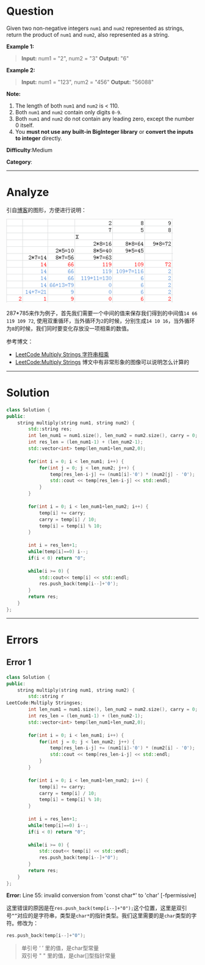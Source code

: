 
# Question

Given two non-negative integers  `num1`  and  `num2`  represented as strings, return the product of  `num1`  and  `num2`, also represented as a string.

**Example 1:**
>**Input:** num1 = "2", num2 = "3"
**Output:** "6"

**Example 2:**
>**Input:** num1 = "123", num2 = "456"
**Output:** "56088"

**Note:**

1. The length of both  `num1`  and  `num2`  is < 110.
2. Both  `num1`  and  `num2`  contain only digits  `0-9`.
3. Both  `num1`  and  `num2` do not contain any leading zero, except the number 0 itself.
4. You  **must not use any built-in BigInteger library**  or  **convert the inputs to integer**  directly.

**Difficulty**:Medium

**Category**:

<!--more-->
******

# Analyze

引自[博客](http://www.cnblogs.com/TenosDoIt/p/3735309.html)的图形，方便进行说明：

![](/images/in-post/2018-09-14-Leetcode-43-Multiply-String/2018-09-14-18-36-44.png)

287*785来作为例子，首先我们需要一个中间的值来保存我们得到的中间值`14 66 119 109 72`, 使用双重循环，当外循环为`2`的时候，分别生成`14 10 16`，当外循环为`8`的时候，我们同时要变化存放没一项相乘的数值。

参考博文：

- [LeetCode Multiply Strings 字符串相乘](https://www.cnblogs.com/grandyang/p/4395356.html)
- [LeetCode:Multiply Strings](http://www.cnblogs.com/TenosDoIt/p/3735309.html)  博文中有非常形象的图像可以说明怎么计算的

******

# Solution

```cpp
class Solution {
public:
    string multiply(string num1, string num2) {
        std::string res;
        int len_num1 = num1.size(), len_num2 = num2.size(), carry = 0;
        int res_len = (len_num1-1) + (len_num2-1);
        std::vector<int> temp(len_num1+len_num2,0);

        for(int i = 0; i < len_num1; i++) {
            for(int j = 0; j < len_num2; j++) {
                temp[res_len-i-j] += (num1[i]-'0') * (num2[j] - '0');
                std::cout << temp[res_len-i-j] << std::endl;
            }
        }

        for(int i = 0; i < len_num1+len_num2; i++) {
            temp[i] += carry;
            carry = temp[i] / 10;
            temp[i] = temp[i] % 10;
        }

        int i = res_len+1;
        while(temp[i]==0) i--;
        if(i < 0) return "0";

        while(i >= 0) {
            std::cout<< temp[i] << std::endl;
            res.push_back(temp[i--]+'0');
        }
        return res;
    }
};
```

******

# Errors

## Error 1

```cpp
class Solution {
public:
    string multiply(string num1, string num2) {
        std::string r
LeetCode:Multiply Stringses;
        int len_num1 = num1.size(), len_num2 = num2.size(), carry = 0;
        int res_len = (len_num1-1) + (len_num2-1);
        std::vector<int> temp(len_num1+len_num2,0);

        for(int i = 0; i < len_num1; i++) {
            for(int j = 0; j < len_num2; j++) {
                temp[res_len-i-j] += (num1[i]-'0') * (num2[i] - '0');
                std::cout << temp[res_len-i-j] << std::endl;
            }
        }

        for(int i = 0; i < len_num1+len_num2; i++) {
            temp[i] += carry;
            carry = temp[i] / 10;
            temp[i] = temp[i] % 10;
        }

        int i = res_len+1;
        while(temp[i]==0) i--;
        if(i < 0) return "0";

        while(i >= 0) {
            std::cout<< temp[i] << std::endl;
            res.push_back(temp[i--]+"0");
        }
        return res;
    }
};
```

**Error:** Line 55: invalid conversion from 'const char*' to 'char' [-fpermissive]

这里错误的原因是在`res.push_back(temp[i--]+"0");`这个位置，这里是双引 号`“”`对应的是字符串，类型是`char*`的指针类型。我们这里需要的是`char`类型的字符。修改为：

```cpp
res.push_back(temp[i--]+"0");
```

> 单引号 ‘  ’ 里的值，是char型常量  
双引号 " " 里的值，是char[]型指针常量